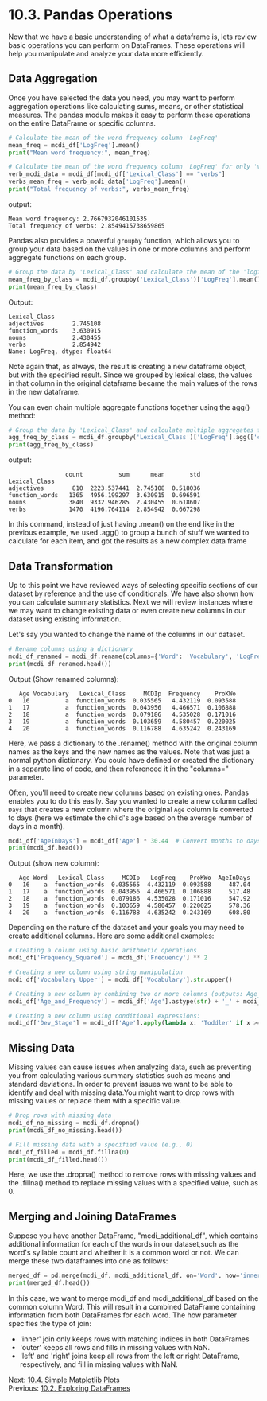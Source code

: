 # 10.3. Pandas Operations

Now that we have a basic understanding of what a dataframe is, lets review basic operations you can perform on 
DataFrames. These operations will help you manipulate and analyze your data more efficiently.

## Data Aggregation
Once you have selected the data you need, you may want to perform aggregation operations like calculating sums, means, 
or other statistical measures. The pandas module makes it easy to perform these operations on the entire DataFrame or 
specific columns. 

```python
# Calculate the mean of the word frequency column 'LogFreq'
mean_freq = mcdi_df['LogFreq'].mean()
print("Mean word frequency:", mean_freq)

# Calculate the mean of the word frequency column 'LogFreq' for only 'verbs'
verb_mcdi_data = mcdi_df[mcdi_df['Lexical_Class'] == "verbs"]
verbs_mean_freq = verb_mcdi_data['LogFreq'].mean()
print("Total frequency of verbs:", verbs_mean_freq)
```
output:
```text
Mean word frequency: 2.7667932046101535
Total frequency of verbs: 2.8549415738659865
```

Pandas also provides a powerful `groupby` function, which allows you to group your data based on the values in one 
or more columns and perform aggregate functions on each group.
```python
# Group the data by 'Lexical_Class' and calculate the mean of the 'logfreq' column for each group
mean_freq_by_class = mcdi_df.groupby('Lexical_Class')['LogFreq'].mean()
print(mean_freq_by_class)
```
Output:
```text
Lexical_Class
adjectives        2.745108
function_words    3.630915
nouns             2.430455
verbs             2.854942
Name: LogFreq, dtype: float64
```
Note again that, as always, the result is creating a new dataframe object, but with the specified result. Since we 
grouped by lexical class, the values in that column in the original dataframe became the main values of the rows in the 
new dataframe.

You can even chain multiple aggregate functions together using the agg() method:
```python
# Group the data by 'Lexical_Class' and calculate multiple aggregates for the 'logfreq' column
agg_freq_by_class = mcdi_df.groupby('Lexical_Class')['LogFreq'].agg(['count', 'sum', 'mean', 'std'])
print(agg_freq_by_class)
```
output:
```text
                count          sum      mean       std
Lexical_Class
adjectives        810  2223.537441  2.745108  0.518036
function_words   1365  4956.199297  3.630915  0.696591
nouns            3840  9332.946285  2.430455  0.618607
verbs            1470  4196.764114  2.854942  0.667298
```
In this command, instead of just having .mean() on the end like in the previous example, we used .agg() to group a bunch 
of stuff we wanted to calculate for each item, and got the results as a new complex data frame

## Data Transformation
Up to this point we have reviewed ways of selecting specific sections of our dataset by reference and the use of 
conditionals. We have also shown how you can calculate summary statistics. Next we will review instances where we may 
want to change existing data or even create new columns in our dataset using existing information. 

Let's say you wanted to change the name of the columns in our dataset.
```python
# Rename columns using a dictionary
mcdi_df_renamed = mcdi_df.rename(columns={'Word': 'Vocabulary', 'LogFreq': 'Frequency'})
print(mcdi_df_renamed.head())
```
Output (Show renamed columns):
```text
   Age Vocabulary   Lexical_Class     MCDIp  Frequency    ProKWo
0   16          a  function_words  0.035565   4.432119  0.093588
1   17          a  function_words  0.043956   4.466571  0.106888
2   18          a  function_words  0.079186   4.535028  0.171016
3   19          a  function_words  0.103659   4.580457  0.220025
4   20          a  function_words  0.116788   4.635242  0.243169
```
Here, we pass a dictionary to the .rename() method with the original column names as the keys and the new names as
the values. Note that was just a normal python dictionary. You could have defined or created the dictionary in 
a separate line of code, and then referenced it in the "columns=" parameter.

Often, you'll need to create new columns based on existing ones. Pandas enables you to do this easily. Say you 
wanted to create a new column called `Days` that creates a new column where the original `Age` column is converted 
to days (here we estimate the child's age based on the average number of days in a month).
```python
mcdi_df['AgeInDays'] = mcdi_df['Age'] * 30.44  # Convert months to days
print(mcdi_df.head())
```
Output (show new column):
```text
   Age Word   Lexical_Class     MCDIp   LogFreq    ProKWo  AgeInDays
0   16    a  function_words  0.035565  4.432119  0.093588     487.04
1   17    a  function_words  0.043956  4.466571  0.106888     517.48
2   18    a  function_words  0.079186  4.535028  0.171016     547.92
3   19    a  function_words  0.103659  4.580457  0.220025     578.36
4   20    a  function_words  0.116788  4.635242  0.243169     608.80
```

Depending on the nature of the dataset and your goals you may need to create additional columns. Here are 
some additional examples:
```python
# Creating a column using basic arithmetic operations
mcdi_df['Frequency_Squared'] = mcdi_df['Frequency'] ** 2

# Creating a new column using string manipulation
mcdi_df['Vocabulary_Upper'] = mcdi_df['Vocabulary'].str.upper()

# Creating a new column by combining two or more columns (outputs: Age_Frequency):
mcdi_df['Age_and_Frequency'] = mcdi_df['Age'].astype(str) + '_' + mcdi_df['Frequency'].astype(str)

# Creating a new column using conditional expressions:
mcdi_df['Dev_Stage'] = mcdi_df['Age'].apply(lambda x: 'Toddler' if x >= 18 else 'Child')
```

## Missing Data
Missing values can cause issues when analyzing data, such as preventing you from calculating various summary 
statistics such as means and standard deviations. In order to prevent issues we want to be able to identify and deal 
with missing data.You might want to drop rows with missing values or replace them with a specific value. 

```python
# Drop rows with missing data
mcdi_df_no_missing = mcdi_df.dropna()
print(mcdi_df_no_missing.head())

# Fill missing data with a specified value (e.g., 0)
mcdi_df_filled = mcdi_df.fillna(0)
print(mcdi_df_filled.head())
```
Here, we use the .dropna() method to remove rows with missing values and the .fillna() method to replace missing 
values with a specified value, such as 0.

## Merging and Joining DataFrames
Suppose you have another DataFrame, "mcdi_additional_df", which contains additional information for each of the 
words in our dataset,such as the word's syllable count and whether it is a common word or not. We can merge these 
two dataframes into one as follows:
```python
merged_df = pd.merge(mcdi_df, mcdi_additional_df, on='Word', how='inner')
print(merged_df.head())
```
In this case, we want to merge mcdi_df and mcdi_additional_df based on the common column Word. This will result in a 
combined DataFrame containing information from both DataFrames for each word. The how parameter specifies the type 
of join:
- 'inner' join only keeps rows with matching indices in both DataFrames
- 'outer' keeps all rows and fills in missing values with NaN.
- 'left' and 'right' joins keep all rows from the left or right DataFrame, respectively, and fill in missing 
values with NaN.

Next: [10.4. Simple Matplotlib Plots](10.4.%20Simple%20Matplotlib%20Plots.md)<br>
Previous: [10.2. Exploring DataFrames](10.2.%20Exploring%20DataFrames.md)
